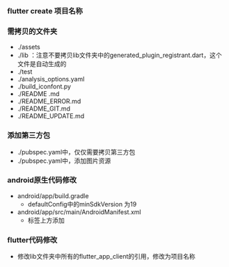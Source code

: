 ### flutter create 项目名称
### 需拷贝的文件夹
  - ./assets
  - ./lib ：注意不要拷贝lib文件夹中的generated_plugin_registrant.dart，这个文件是自动生成的
  - ./test
  - ./analysis_options.yaml
  - ./build_iconfont.py
  - ./README .md
  - ./README_ERROR.md
  - ./README_GIT.md
  - ./README_UPDATE.md
  
### 添加第三方包
- ./pubspec.yaml中，仅仅需要拷贝第三方包
- ./pubspec.yaml中，添加图片资源

### android原生代码修改
  - android/app/build.gradle
    - defaultConfig中的minSdkVersion 为19
  - android/app/src/main/AndroidManifest.xml
    - <application>标签上方添加
        <uses-permission android:name="android.permission.INTERNET" />
        <uses-permission android:name="android.permission.ACCESS_NETWORK_STATE" />
        <uses-permission android:name="android.permission.WAKE_LOCK" />

### flutter代码修改
- 修改lib文件夹中所有的flutter_app_client的引用，修改为项目名称


        